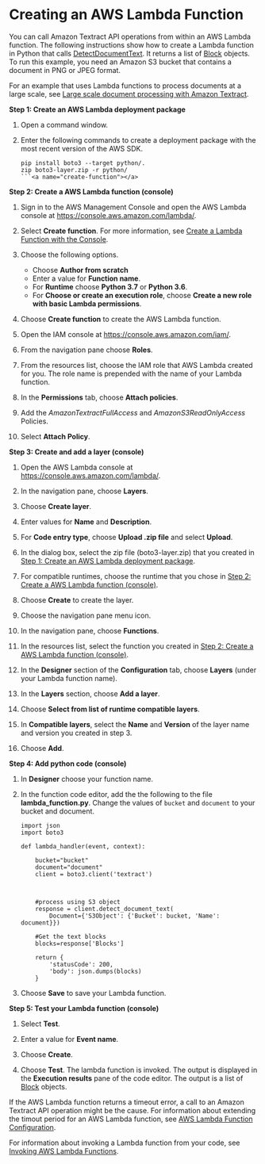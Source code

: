 # Creating an AWS Lambda Function<a name="lambda"></a>

You can call Amazon Textract API operations from within an AWS Lambda function\. The following instructions show how to create a Lambda function in Python that calls [DetectDocumentText](API_DetectDocumentText.md)\. It returns a list of [Block](API_Block.md) objects\. To run this example, you need an Amazon S3 bucket that contains a document in PNG or JPEG format\.

For an example that uses Lambda functions to process documents at a large scale, see [Large scale document processing with Amazon Textract](https://github.com/aws-samples/amazon-textract-serverless-large-scale-document-processing)\.<a name="create-deployment-package"></a>

**Step 1: Create an AWS Lambda deployment package**

1. Open a command window\.

1. Enter the following commands to create a deployment package with the most recent version of the AWS SDK\.

   ```
   pip install boto3 --target python/.
   zip boto3-layer.zip -r python/
   ```<a name="create-function"></a>

**Step 2: Create a AWS Lambda function \(console\)**

1. Sign in to the AWS Management Console and open the AWS Lambda console at [https://console\.aws\.amazon\.com/lambda/](https://console.aws.amazon.com/lambda/)\.

1. Select **Create function**\. For more information, see [Create a Lambda Function with the Console](https://docs.aws.amazon.com/lambda/latest/dg/getting-started-create-function.html)\.

1. Choose the following options\.
   + Choose **Author from scratch** 
   + Enter a value for **Function name**\.
   + For **Runtime** choose **Python 3\.7** or **Python 3\.6**\.
   + For **Choose or create an execution role**, choose **Create a new role with basic Lambda permissions**\. 

1. Choose **Create function** to create the AWS Lambda function\.

1. Open the IAM console at [https://console\.aws\.amazon\.com/iam/](https://console.aws.amazon.com/iam/)\.

1. From the navigation pane choose **Roles**\.

1. From the resources list, choose the IAM role that AWS Lambda created for you\. The role name is prepended with the name of your Lambda function\.

1. In the **Permissions** tab, choose **Attach policies**\.

1. Add the *AmazonTextractFullAccess* and *AmazonS3ReadOnlyAccess* Policies\.

1. Select **Attach Policy**\.

**Step 3: Create and add a layer \(console\)**

1. Open the AWS Lambda console at [https://console\.aws\.amazon\.com/lambda/](https://console.aws.amazon.com/lambda/)\.

1. In the navigation pane, choose **Layers**\. 

1. Choose **Create layer**\.

1. Enter values for **Name** and **Description**\.

1. For **Code entry type**, choose **Upload \.zip file** and select **Upload**\.

1. In the dialog box, select the zip file \(boto3\-layer\.zip\) that you created in [Step 1: Create an AWS Lambda deployment package](#create-deployment-package)\.

1. For compatible runtimes, choose the runtime that you chose in [Step 2: Create a AWS Lambda function \(console\)](#create-function)\.

1. Choose **Create** to create the layer\.

1. Choose the navigation pane menu icon\.

1. In the navigation pane, choose **Functions**\.

1. In the resources list, select the function you created in [Step 2: Create a AWS Lambda function \(console\)](#create-function)\. 

1. In the **Designer** section of the **Configuration** tab, choose **Layers** \(under your Lambda function name\)\. 

1. In the **Layers** section, choose **Add a layer**\.

1. Choose **Select from list of runtime compatible layers**\.

1. In **Compatible layers**, select the **Name** and **Version** of the layer name and version you created in step 3\.

1. Choose **Add**\.

**Step 4: Add python code \(console\)**

1. In **Designer** choose your function name\.

1. In the function code editor, add the the following to the file **lambda\_function\.py**\. Change the values of `bucket` and `document` to your bucket and document\.

   ```
   import json
   import boto3
   
   def lambda_handler(event, context):
   
       bucket="bucket"
       document="document"
       client = boto3.client('textract')
   
   
   
       #process using S3 object
       response = client.detect_document_text(
           Document={'S3Object': {'Bucket': bucket, 'Name': document}})
   
       #Get the text blocks
       blocks=response['Blocks']
       
       return {
           'statusCode': 200,
           'body': json.dumps(blocks)
       }
   ```

1. Choose **Save** to save your Lambda function\.

**Step 5: Test your Lambda function \(console\)**

1. Select **Test**\.

1. Enter a value for **Event name**\.

1. Choose **Create**\.

1. Choose **Test**\. The lambda function is invoked\. The output is displayed in the **Execution results** pane of the code editor\. The output is a list of [Block](API_Block.md) objects\.

If the AWS Lambda function returns a timeout error, a call to an Amazon Textract API operation might be the cause\. For information about extending the timout period for an AWS Lambda function, see [AWS Lambda Function Configuration](https://docs.aws.amazon.com/lambda/latest/dg/resource-model.html)\.

For information about invoking a Lambda function from your code, see [Invoking AWS Lambda Functions](https://docs.aws.amazon.com/lambda/latest/dg/invoking-lambda-functions.html)\. 